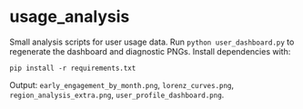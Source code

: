 # usage_analysis

Small analysis scripts for user usage data. Run `python user_dashboard.py` to regenerate the dashboard and diagnostic PNGs. Install dependencies with:

```
pip install -r requirements.txt
```

Output: `early_engagement_by_month.png`, `lorenz_curves.png`, `region_analysis_extra.png`, `user_profile_dashboard.png`.
